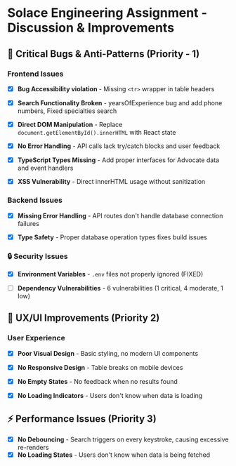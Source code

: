 # Solace Engineering Assignment - Discussion & Improvements
## 🚨 Critical Bugs & Anti-Patterns (Priority - 1)
### Frontend Issues
- [x] **Bug Accessibility violation** - Missing `<tr>` wrapper in table headers
- [x] **Search Functionality Broken** - yearsOfExperience bug and add phone numbers, Fixed specialties search

- [x] **Direct DOM Manipulation** - Replace `document.getElementById().innerHTML` with React state

- [x] **No Error Handling** - API calls lack try/catch blocks and user feedback

- [x] **TypeScript Types Missing** - Add proper interfaces for Advocate data and event handlers
- [X] **XSS Vulnerability** - Direct innerHTML usage without sanitization

### Backend Issues

- [x] **Missing Error Handling** - API routes don't handle database connection failures
- [x] **Type Safety** - Proper database operation types fixes build issues


### 🔒 Security Issues

- [x] **Environment Variables** - `.env` files not properly ignored (FIXED)

- [ ] **Dependency Vulnerabilities** - 6 vulnerabilities (1 critical, 4 moderate, 1 low)

## 🎨 UX/UI Improvements (Priority 2)

### User Experience

- [x] **Poor Visual Design** - Basic styling, no modern UI components

- [x] **No Responsive Design** - Table breaks on mobile devices

- [x] **No Empty States** - No feedback when no results found

- [x] **No Loading Indicators** - Users don't know when data is loading


## ⚡ Performance Issues (Priority 3)
- [x] **No Debouncing** - Search triggers on every keystroke, causing excessive re-renders
- [x] **No Loading States** - Users don't know when data is being fetched